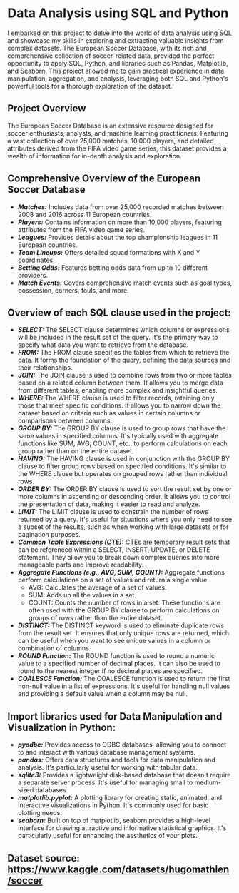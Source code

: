 # Data Analysis using SQL and Python
I embarked on this project to delve into the world of data analysis using SQL and showcase my skills in exploring and extracting valuable insights from complex datasets. The European Soccer Database, with its rich and comprehensive collection of soccer-related data, provided the perfect opportunity to apply SQL, Python, and libraries such as Pandas, Matplotlib, and Seaborn. This project allowed me to gain practical experience in data manipulation, aggregation, and analysis, leveraging both SQL and Python's powerful tools for a thorough exploration of the dataset.


## Project Overview
The European Soccer Database is an extensive resource designed for soccer enthusiasts, analysts, and machine learning practitioners. Featuring a vast collection of over 25,000 matches, 10,000 players, and detailed attributes derived from the FIFA video game series, this dataset provides a wealth of information for in-depth analysis and exploration.

## Comprehensive Overview of the European Soccer Database
* ***Matches:*** Includes data from over 25,000 recorded matches between 2008 and 2016 across 11 European countries.
* ***Players:*** Contains information on more than 10,000 players, featuring attributes from the FIFA video game series.
* ***Leagues:*** Provides details about the top championship leagues in 11 European countries.
* ***Team Lineups:*** Offers detailed squad formations with X and Y coordinates.
* ***Betting Odds:*** Features betting odds data from up to 10 different providers.
* ***Match Events:*** Covers comprehensive match events such as goal types, possession, corners, fouls, and more.

## Overview of each SQL clause used in the project:

* ***SELECT:*** The SELECT clause determines which columns or expressions will be included in the result set of the query. It's the primary way to specify what data you want to retrieve from the database.
* ***FROM:*** The FROM clause specifies the tables from which to retrieve the data. It forms the foundation of the query, defining the data sources and their relationships.
* ***JOIN:*** The JOIN clause is used to combine rows from two or more tables based on a related column between them. It allows you to merge data from different tables, enabling more complex and insightful queries.
* ***WHERE:*** The WHERE clause is used to filter records, retaining only those that meet specific conditions. It allows you to narrow down the dataset based on criteria such as values in certain columns or comparisons between columns.
* ***GROUP BY:*** The GROUP BY clause is used to group rows that have the same values in specified columns. It's typically used with aggregate functions like SUM, AVG, COUNT, etc., to perform calculations on each group rather than on the entire dataset.
* ***HAVING:*** The HAVING clause is used in conjunction with the GROUP BY clause to filter group rows based on specified conditions. It's similar to the WHERE clause but operates on grouped rows rather than individual rows.
* ***ORDER BY:*** The ORDER BY clause is used to sort the result set by one or more columns in ascending or descending order. It allows you to control the presentation of data, making it easier to read and analyze.
* ***LIMIT:*** The LIMIT clause is used to constrain the number of rows returned by a query. It's useful for situations where you only need to see a subset of the results, such as when working with large datasets or for pagination purposes.
* ***Common Table Expressions (CTE):*** CTEs are temporary result sets that can be referenced within a SELECT, INSERT, UPDATE, or DELETE statement. They allow you to break down complex queries into more manageable parts and improve readability.
* ***Aggregate Functions (e.g., AVG, SUM, COUNT):*** Aggregate functions perform calculations on a set of values and return a single value.
  * AVG: Calculates the average of a set of values.
  * SUM: Adds up all the values in a set.
  * COUNT: Counts the number of rows in a set.
These functions are often used with the GROUP BY clause to perform calculations on groups of rows rather than the entire dataset.
* ***DISTINCT:*** The DISTINCT keyword is used to eliminate duplicate rows from the result set. It ensures that only unique rows are returned, which can be useful when you want to see unique values in a column or combination of columns.
* ***ROUND Function:*** The ROUND function is used to round a numeric value to a specified number of decimal places. It can also be used to round to the nearest integer if no decimal places are specified.
* ***COALESCE Function:*** The COALESCE function is used to return the first non-null value in a list of expressions. It's useful for handling null values and providing a default value when a column may be null.

## Import libraries used for Data Manipulation and Visualization in Python:
* ***pyodbc:*** Provides access to ODBC databases, allowing you to connect to and interact with various database management systems.
* ***pandas:*** Offers data structures and tools for data manipulation and analysis. It's particularly useful for working with tabular data.
* ***sqlite3:*** Provides a lightweight disk-based database that doesn't require a separate server process. It's useful for managing small to medium-sized databases.
* ***matplotlib.pyplot:*** A plotting library for creating static, animated, and interactive visualizations in Python. It's commonly used for basic plotting needs.
* ***seaborn:*** Built on top of matplotlib, seaborn provides a high-level interface for drawing attractive and informative statistical graphics. It's particularly useful for enhancing the aesthetics of your plots.

## Dataset source: https://www.kaggle.com/datasets/hugomathien/soccer
